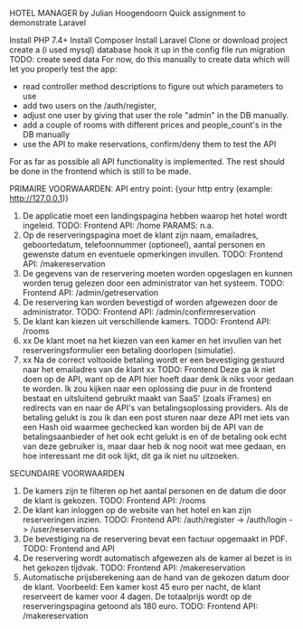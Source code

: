 HOTEL MANAGER by Julian Hoogendoorn
Quick assignment to demonstrate Laravel

Install PHP 7.4+
Install Composer
Install Laravel
Clone or download project
create a (i used mysql) database
hook it up in the config file 
run migration
TODO: create seed data
For now, do this manually to create data which will let you properly test the app:
- read controller method descriptions to figure out which parameters to use
- add two users on the /auth/register, 
- adjust one user by giving that user the role "admin" in the DB manually.
- add a couple of rooms with different prices and people_count's in the DB manually
- use the API to make reservations, confirm/deny them to test the API

For as far as possible all API functionality is implemented.
The rest should be done in the frontend which is still to be made.

PRIMAIRE VOORWAARDEN:
API entry point: {your http entry (example: http://127.0.0.1)}
1. De applicatie moet een landingspagina hebben waarop het hotel wordt ingeleid.
TODO: Frontend
API: /home
PARAMS: n.a.
2. Op de reserveringspagina moet de klant zijn naam, emailadres, geboortedatum,
telefoonnummer (optioneel), aantal personen en gewenste datum en eventuele
opmerkingen invullen.
TODO: Frontend
API: /makereservation
3. De gegevens van de reservering moeten worden opgeslagen en kunnen worden terug
gelezen door een administrator van het systeem.
TODO: Frontend
API: /admin/getreservation
4. De reservering kan worden bevestigd of worden afgewezen door de administrator.
TODO: Frontend
API: /admin/confirmreservation
5. De klant kan kiezen uit verschillende kamers.
TODO: Frontend
API: /rooms
6. xx De klant moet na het kiezen van een kamer en het invullen van het reserveringsformulier
een betaling doorlopen (simulatie).
7. xx Na de correct voltooide betaling wordt er een bevestiging gestuurd naar het
emailadres van de klant
xx TODO: Frontend
    Deze ga ik niet doen op de API, 
   want op de API hier hoeft daar denk ik niks voor gedaan te worden.
   Ik zou kijken naar een oplossing die puur in de frontend bestaat 
   en uitsluitend gebruikt maakt van SaaS' (zoals iFrames) 
   en redirects van en naar de API's van betalingsoplossing providers. 
   Als de betaling gelukt is zou ik dan een post sturen
   naar deze API met iets van een Hash oid waarmee gechecked kan worden bij de API van de betalingsaanbieder
   of het ook echt gelukt is en of de betaling ook echt van deze gebruiker is, 
   maar daar heb ik nog nooit wat mee gedaan, en hoe interessant me dit ook lijkt, 
   dit ga ik niet nu uitzoeken.

SECUNDAIRE VOORWAARDEN
1. De kamers zijn te filteren op het aantal personen en de datum die door de klant is
gekozen.
TODO: Frontend
API: /rooms
2. De klant kan inloggen op de website van het hotel en kan zijn reserveringen inzien.
TODO: Frontend
API: /auth/register -> /auth/login -> /user/reservations
3. De bevestiging na de reservering bevat een factuur opgemaakt in PDF.
TODO: Frontend and API
4. De reservering wordt automatisch afgewezen als de kamer al bezet is in het gekozen
tijdvak.
TODO: Frontend
API: /makereservation
5. Automatische prijsberekening aan de hand van de gekozen datum door de klant.
  Voorbeeld: Een kamer kost 45 euro per nacht, de klant reserveert de kamer voor 4
  dagen. De totaalprijs wordt op de reserveringspagina getoond als 180 euro.
TODO: Frontend
API: /makereservation
